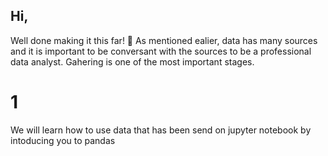 ## Hi,
Well done making it this far! 🎊
As mentioned ealier, data has many sources and it is important to be conversant with the sources to be a professional data analyst. Gahering is one of the most important stages.

# 1
We will learn how to use data that has been send on jupyter notebook by intoducing you to pandas
